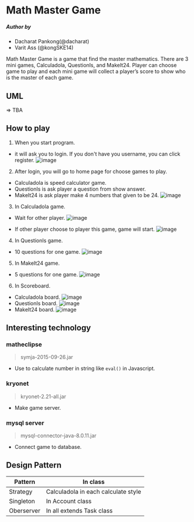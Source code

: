 # Math Master Game

##### Author by
- Dacharat Pankong(@dacharat)
- Varit Ass (@kongSKE14)

Math Master Game is a game that find the master mathematics. There are 3 mini games,
Calculadola, QuestionIs, and MakeIt24. Player can choose game  to play and each mini game will collect a player’s score to show who is the master of each game.

## UML
=> TBA

## How to play

1. When you start program.

- it will ask you to login. If you don't have you username, you can click register.
![image](https://user-images.githubusercontent.com/25238368/39966880-02d31b96-56dd-11e8-9642-8d75ce513758.png)

2. After login, you will go to home page for choose games to play.

- Calculadola is speed calculator game.
- QuestionIs is ask player a question from show answer.
- MakeIt24 is ask player make 4 numbers that given to be 24.
![image](https://user-images.githubusercontent.com/25238368/39966897-4f413c2e-56dd-11e8-9326-7b96b10ffd76.png)

3. In Calculadola game.

- Wait for other player.
![image](https://user-images.githubusercontent.com/25238368/39966941-dc008bf6-56dd-11e8-901b-779f7cb39172.png)

- If other player choose to player this game, game will start.
![image](https://user-images.githubusercontent.com/25238368/39966945-fdae29d4-56dd-11e8-858d-6a2fead1f454.png)

4. In QuestionIs game.

- 10 questions for one game.
![image](https://user-images.githubusercontent.com/25238368/39967005-cd905db6-56de-11e8-898d-8a008e76c9e4.png)

5. In MakeIt24 game.
- 5 questions for one game.
![image](https://user-images.githubusercontent.com/25238368/39967069-9dcabbb6-56df-11e8-9ff0-6523288eec60.png)

6. In Scoreboard.

- Calculadola board.
![image](https://user-images.githubusercontent.com/25238368/39967121-550d0cfc-56e0-11e8-80c4-433d11b355ca.png)
- QuestionIs board.
![image](https://user-images.githubusercontent.com/25238368/39967134-736489dc-56e0-11e8-8f03-b3e2692f6d62.png)
- MakeIt24 board.
![image](https://user-images.githubusercontent.com/25238368/39967149-b4581be8-56e0-11e8-8741-54a5845a1303.png)

## Interesting technology
 ### matheclipse
 > symja-2015-09-26.jar
- Use to calculate number in string like ``eval()`` in Javascript.

### kryonet
> kryonet-2.21-all.jar

- Make game server.

### mysql server
> mysql-connector-java-8.0.11.jar

- Connect game to database.

## Design Pattern
| Pattern | In class |
| ------ | ------ |
| Strategy | Calculadola in each calculate style |
| Singleton | In Account class |
| Oberserver | In all extends Task class |
